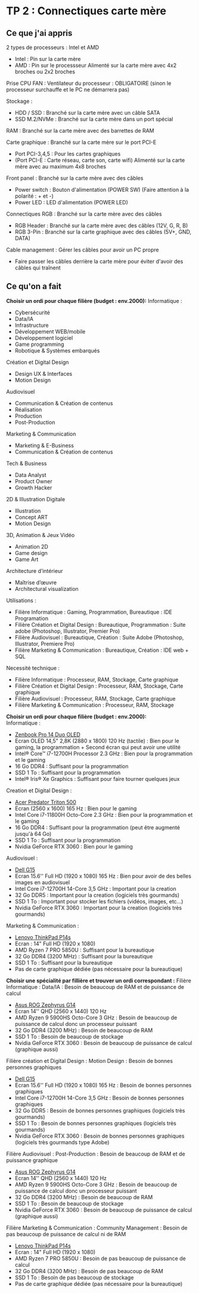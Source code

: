 # TP 2 : Connectiques carte mère

## Ce que j'ai appris

2 types de processeurs : Intel et AMD
- Intel : Pin sur la carte mère
- AMD : Pin sur le processseur
Alimenté sur la carte mère avec 4x2 broches ou 2x2 broches

Prise CPU FAN : Ventilateur du processeur : OBLIGATOIRE (sinon le processeur surchauffe et le PC ne démarrera pas)

Stockage : 
- HDD / SSD : Branché sur la carte mère avec un câble SATA
- SSD M.2/NVMe : Branché sur la carte mère dans un port spécial

RAM : Branché sur la carte mère avec des barrettes de RAM

Carte graphique : Branché sur la carte mère sur le port PCI-E
- Port PCI-3,4,5 : Pour les cartes graphiques
- (Port PCI-E : Carte réseau, carte son, carte wifi)
Alimenté sur la carte mère avec au maximum 4x8 broches

Front panel : Branché sur la carte mère avec des câbles
- Power switch : Bouton d'alimentation (POWER SW) (Faire attention à la polarité : + et -)
- Power LED : LED d'alimentation (POWER LED)

Connectiques RGB : Branché sur la carte mère avec des câbles
- RGB Header : Branché sur la carte mère avec des câbles (12V, G, R, B)
- RGB 3-Pin : Branché sur la carte graphique avec des câbles (5V+, GND, DATA)

Cable management : Gérer les câbles pour avoir un PC propre
- Faire passer les câbles derrière la carte mère pour éviter d'avoir des câbles qui traînent

## Ce qu'on a fait

**Choisir un ordi pour chaque filière (budget : env.2000):**
Informatique :
- Cybersécurité 
- Data/IA
- Infrastructure 
- Développement WEB/mobile 
- Développement logiciel 
- Game programming 
- Robotique & Systèmes embarqués

Création et Digital Design 
- Design UX & Interfaces 
- Motion Design

Audiovisuel 
- Communication & Création de contenus 
- Réalisation 
- Production 
- Post-Production

Marketing & Communication 
- Marketing & E-Business 
- Communication & Création de contenus

Tech & Business 
- Data Analyst 
- Product Owner 
- Growth Hacker

2D & Illustration Digitale 
- Illustration 
- Concept ART 
- Motion Design

3D, Animation & Jeux Vidéo 
- Animation 2D 
- Game design 
- Game Art

Architecture d’intérieur 
- Maîtrise d’œuvre 
- Architectural visualization

Utilisations :
- Filière Informatique : Gaming, Programmation, Bureautique : IDE Programation
- Filière Création et Digital Design : Bureautique, Programmation : Suite adobe (Photoshop, Illustrator, Premier Pro)
- Filière Audiovisuel : Bureautique, Création : Suite Adobe (Photoshop, Illustrator, Premiere Pro)
- Filière Marketing & Communication : Bureautique, Création : IDE web + SQL

Necessité technique :
- Filière Informatique : Processeur, RAM, Stockage, Carte graphique
- Filière Création et Digital Design : Processeur, RAM, Stockage, Carte graphique
- Filière Audiovisuel : Processeur, RAM, Stockage, Carte graphique
- Filière Marketing & Communication : Processeur, RAM, Stockage

**Choisir un ordi pour chaque filière (budget : env.2000):**  
Informatique :
- [Zenbook Pro 14 Duo OLED](https://www.asus.com/fr/laptops/for-creators/zenbook/zenbook-pro-14-duo-oled-ux8402-12th-gen-intel/)
- Ecran OLED 14,5" 2,8K (2880 x 1800) 120 Hz (tactile) : Bien pour le gaming, la programmation + Second écran qui peut avoir une utilité
- Intel® Core™ i7-12700H Processor 2.3 GHz : Bien pour la programmation et le gaming
- 16 Go DDR4 : Suffisant pour la programmation
- SSD 1 To : Suffisant pour la programmation
- Intel® Iris® Xe Graphics : Suffisant pour faire tourner quelques jeux

Creation et Digital Design :
- [Acer Predator Triton 500](https://www.topachat.com/pages/detail2_cat_est_ordinateurs_puis_rubrique_est_wport_puis_ref_est_in20012202.html)
- Ecran (2560 x 1600) 165 Hz : Bien pour le gaming
- Intel Core i7-11800H Octo-Core 2.3 GHz : Bien pour la programmation et le gaming
- 16 Go DDR4 : Suffisant pour la programmation (peut être augmenté jusqu'à 64 Go)
- SSD 1 To : Suffisant pour la programmation
- Nvidia GeForce RTX 3060 : Bien pour le gaming

Audiovisuel :
- [Dell G15](https://www.topachat.com/pages/detail2_cat_est_ordinateurs_puis_rubrique_est_wport_puis_ref_est_in20014917.html)
- Ecran 15.6'' Full HD (1920 x 1080) 165 Hz : Bien pour avoir de des belles images en audiovisuel
- Intel Core i7-12700H 14-Core 3,5 GHz : Important pour la creation
- 32 Go DDR5 : Important pour la creation (logiciels très gourmands)
- SSD 1 To : Important pour stocker les fichiers (vidéos, images, etc...)
- Nvidia GeForce RTX 3060 : Important pour la creation (logiciels très gourmands)

Marketing & Communication :
- [Lenovo ThinkPad P14s](https://www.topachat.com/pages/detail2_cat_est_ordinateurs_puis_rubrique_est_wport_puis_ref_est_in20015248.html)
- Ecran : 14" Full HD (1920 x 1080)
- AMD Ryzen 7 PRO 5850U : Suffisant pour la bureautique
- 32 Go DDR4 (3200 MHz) : Suffisant pour la bureautique 
- SSD 1 To : Suffisant pour la bureautique 
- Pas de carte graphique dédiée (pas nécessaire pour la bureautique)

**Choisir une spécialité par fillière et trouver un ordi correspondant :**
Filière Informatique : Data/IA : Besoin de beaucoup de RAM et de puissance de calcul
- [Asus ROG Zephyrus G14](https://www.topachat.com/pages/detail2_cat_est_ordinateurs_puis_rubrique_est_wport_puis_ref_est_in20009480.html)
- Ecran 14'' QHD (2560 x 1440) 120 Hz
- AMD Ryzen 9 5900HS Octo-Core 3 GHz : Besoin de beaucoup de puissance de calcul donc un processeur puissant
- 32 Go DDR4 (3200 MHz) : Besoin de beaucoup de RAM
- SSD 1 To : Besoin de beaucoup de stockage
- Nvidia GeForce RTX 3060 : Besoin de beaucoup de puissance de calcul (graphique aussi)

Filière création et Digital Design : Motion Design : Besoin de bonnes personnes graphiques
- [Dell G15](https://www.topachat.com/pages/detail2_cat_est_ordinateurs_puis_rubrique_est_wport_puis_ref_est_in20014917.html)
- Ecran 15.6'' Full HD (1920 x 1080) 165 Hz : Besoin de bonnes personnes graphiques
- Intel Core i7-12700H 14-Core 3,5 GHz : Besoin de bonnes personnes graphiques
- 32 Go DDR5 : Besoin de bonnes personnes graphiques (logiciels très gourmands)
- SSD 1 To : Besoin de bonnes personnes graphiques (logiciels très gourmands)
- Nvidia GeForce RTX 3060 : Besoin de bonnes personnes graphiques (logiciels très gourmands type Adobe)

Filière Audiovisuel : Post-Production : Besoin de beaucoup de RAM et de puissance graphique
- [Asus ROG Zephyrus G14](https://www.topachat.com/pages/detail2_cat_est_ordinateurs_puis_rubrique_est_wport_puis_ref_est_in20009480.html)
- Ecran 14'' QHD (2560 x 1440) 120 Hz
- AMD Ryzen 9 5900HS Octo-Core 3 GHz : Besoin de beaucoup de puissance de calcul donc un processeur puissant
- 32 Go DDR4 (3200 MHz) : Besoin de beaucoup de RAM
- SSD 1 To : Besoin de beaucoup de stockage
- Nvidia GeForce RTX 3060 : Besoin de beaucoup de puissance de calcul (graphique aussi)

Filière Marketing & Communication : Community Management : Besoin de pas beaucoup de puissance de calcul ni de RAM
- [Lenovo ThinkPad P14s](https://www.topachat.com/pages/detail2_cat_est_ordinateurs_puis_rubrique_est_wport_puis_ref_est_in20015248.html)
- Ecran : 14" Full HD (1920 x 1080)
- AMD Ryzen 7 PRO 5850U : Besoin de pas beaucoup de puissance de calcul
- 32 Go DDR4 (3200 MHz) : Besoin de pas beaucoup de RAM
- SSD 1 To : Besoin de pas beaucoup de stockage
- Pas de carte graphique dédiée (pas nécessaire pour la bureautique)
